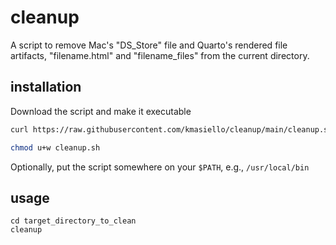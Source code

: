 # cleanup

A script to remove Mac's "DS_Store" file and Quarto's rendered file artifacts, "filename.html" and "filename_files" from the current directory.

## installation
Download the script and make it executable

```bash
curl https://raw.githubusercontent.com/kmasiello/cleanup/main/cleanup.sh -o cleanup.sh

chmod u+w cleanup.sh
```
Optionally, put the script somewhere on your `$PATH`, e.g., `/usr/local/bin`

## usage

```
cd target_directory_to_clean
cleanup 
```
